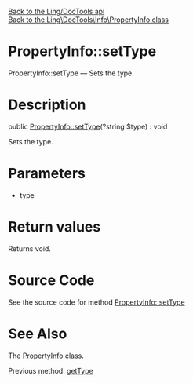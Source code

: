 [Back to the Ling/DocTools api](https://github.com/lingtalfi/DocTools/blob/master/doc/api/Ling/DocTools.md)<br>
[Back to the Ling\DocTools\Info\PropertyInfo class](https://github.com/lingtalfi/DocTools/blob/master/doc/api/Ling/DocTools/Info/PropertyInfo.md)


PropertyInfo::setType
================



PropertyInfo::setType — Sets the type.




Description
================


public [PropertyInfo::setType](https://github.com/lingtalfi/DocTools/blob/master/doc/api/Ling/DocTools/Info/PropertyInfo/setType.md)(?string $type) : void




Sets the type.




Parameters
================


- type

    


Return values
================

Returns void.








Source Code
===========
See the source code for method [PropertyInfo::setType](https://github.com/lingtalfi/DocTools/blob/master/Info/PropertyInfo.php#L226-L229)


See Also
================

The [PropertyInfo](https://github.com/lingtalfi/DocTools/blob/master/doc/api/Ling/DocTools/Info/PropertyInfo.md) class.

Previous method: [getType](https://github.com/lingtalfi/DocTools/blob/master/doc/api/Ling/DocTools/Info/PropertyInfo/getType.md)<br>


